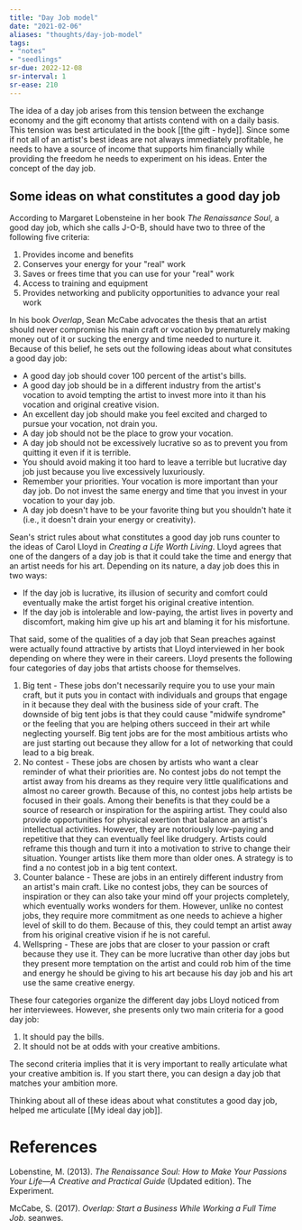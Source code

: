 ```yaml
---
title: "Day Job model"
date: "2021-02-06"
aliases: "thoughts/day-job-model"
tags:
- "notes"
- "seedlings"
sr-due: 2022-12-08
sr-interval: 1
sr-ease: 210
---
```


The idea of a day job arises from this tension between the exchange economy and the gift economy that artists contend with on a daily basis. This tension  was best articulated in the book [[the gift - hyde]]. Since some if not all of an artist's best ideas are not always immediately profitable, he needs to have a source of income that supports him financially while providing the freedom he needs to experiment on his ideas. Enter the concept of the day job.

## Some ideas on what constitutes a good day job

According to Margaret Lobensteine in her book *The Renaissance Soul*, a good day job, which she calls J-O-B, should have two to three of the following five criteria:

1. Provides income and benefits
2. Conserves your energy for your "real" work
3. Saves or frees time that you can use for your "real" work
4. Access to training and equipment
5. Provides networking and publicity opportunities to advance your real work

In his book *Overlap*, Sean McCabe advocates the thesis that an artist should never compromise his main craft or vocation by prematurely making money out of it or sucking the energy and time needed to nurture it. Because of this belief, he sets out the following ideas about what consitutes a good day job:

- A good day job should cover 100 percent of the artist's bills.
- A good day job should be in a different industry from the artist's vocation to avoid tempting the artist to invest more into it than his vocation and original creative vision.
- An excellent day job should make you feel excited and charged to pursue your vocation, not drain you.
- A day job should not be the place to grow your vocation.
- A day job should not be excessively lucrative so as to prevent you from quitting it even if it is terrible.
- You should avoid making it too hard to leave a terrible but lucrative day job just because you live excessively luxuriously.
- Remember your priorities. Your vocation is more important than your day job. Do not invest the same energy and time that you invest in your vocation to your day job.
- A day job doesn't have to be your favorite thing but you shouldn't hate it (i.e., it doesn't drain your energy or creativity).

Sean's strict rules about what constitutes a good day job runs counter to the ideas of Carol Lloyd in *Creating a Life Worth Living*. Lloyd agrees that one of the dangers of a day job is that it could take the time and energy that an artist needs for his art. Depending on its nature, a day job does this in two ways:

- If the day job is lucrative, its illusion of security and comfort could eventually make the artist forget his original creative intention.
- If the day job is intolerable and low-paying, the artist lives in poverty and discomfort, making him give up his art and blaming it for his misfortune.

That said, some of the qualities of a day job that Sean preaches against were actually found attractive by artists that Lloyd interviewed in her book depending on where they were in their careers. Lloyd presents the following four categories of day jobs that artists choose for themselves.

1. Big tent - These jobs don't necessarily require you to use your main craft, but it puts you in contact with individuals and groups that engage in it because they deal with the business side of your craft. The downside of big tent jobs is that they could cause "midwife syndrome" or the feeling that you are helping others succeed in their art while neglecting yourself. Big tent jobs are for the most ambitious artists who are just starting out because they allow for a lot of networking that could lead to a big break.
2. No contest - These jobs are chosen by artists who want a clear reminder of what their priorities are. No contest jobs do not tempt the artist away from his dreams as they require very little qualifications and almost no career growth. Because of this, no contest jobs help artists be focused in their goals. Among their benefits is that they could be a source of research or inspiration for the aspiring artist. They could also provide opportunities for physical exertion that balance an artist's intellectual activities. However, they are notoriously low-paying and repetitive that they can eventually feel like drudgery. Artists could reframe this though and turn it into a motivation to strive to change their situation. Younger artists like them more than older ones. A strategy is to find a no contest job in a big tent context.
3. Counter balance - These are jobs in an entirely different industry from an artist's main craft. Like no contest jobs, they can be sources of inspiration or they can also take your mind off your projects completely, which eventually works wonders for them. However, unlike no contest jobs, they require more commitment as one needs to achieve a higher level of skill to do them. Because of this, they could tempt an artist away from his original creative vision if he is not careful.
4. Wellspring - These are jobs that are closer to your passion or craft because they use it. They can be more lucrative than other day jobs but they present more temptation on the artist and could rob him of the time and energy he should be giving to his art because his day job and his art use the same creative energy.

These four categories organize the different day jobs Lloyd noticed from her interviewees. However, she presents only two main criteria for a good day job:

1. It should pay the bills.
2. It should not be at odds with your creative ambitions.

The second criteria implies that it is very important to really articulate what your creative ambition is. If you start there, you can design a day job that matches your ambition more.

Thinking about all of these ideas about what constitutes a good day job, helped me articulate [[My ideal day job]].

# References

Lobenstine, M. (2013). _The Renaissance Soul: How to Make Your Passions Your Life―A Creative and Practical Guide_ (Updated edition). The Experiment.

McCabe, S. (2017). _Overlap: Start a Business While Working a Full Time Job_. seanwes.


